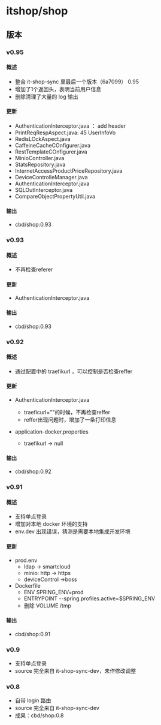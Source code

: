 # itshop/shop

## 版本

### v0.95

#### 概述
- 整合 it-shop-sync 里最后一个版本（6a7099） 0.95
- 增加了1个返回头，表明当前用户信息
- 删除清理了大量的 log 输出

#### 更新
- AuthenticationInterceptor.java ： add header
- PrintReqRespAspect.java:  45 UserInfoVo
- RedisLOckAspect.java
- CaffeineCacheCOnfigurer.java
- RestTemplateCOnfigurer.java
- MinioController.java
- StatsRepository.java
- InternetAccessProductPriceRepository.java
- DeviceControlleManager.java
- AuthenticationInterceptor.java
- SQLOutInterceptor.java
- CompareObjectPropertyUtil.java

#### 输出
- cbd/shop:0.93



### v0.93

#### 概述
- 不再检查referer

#### 更新
- AuthenticationInterceptor.java

#### 输出
- cbd/shop:0.93


### v0.92

#### 概述
- 通过配置中的 traefikurl ，可以控制是否检查reffer

#### 更新
- AuthenticationInterceptor.java
    - traeficurl=""的时候，不再检查reffer
    - reffer出现问题时，增加了一条打印信息

- application-docker.properties 
    - traefikurl -> null

#### 输出
- cbd/shop:0.92

### v0.91

#### 概述
- 支持单点登录
- 增加对本地 docker 环境的支持
- env.dev 出现错误，猜测是需要本地集成开发环境

#### 更新
  
- prod.env
    - ldap -> smartcloud
    - minio: http -> https
    - deviceControl ->boss
- Dockerfile
    - ENV SPRING_ENV=prod
    - ENTRYPOINT --spring.profiles.active=$SPRING_ENV
    - 删除 VOLUME /tmp

#### 输出
- cbd/shop:0.91


### v0.9
- 支持单点登录
- source 完全来自 it-shop-sync-dev，未作修改调整


### v0.8
- 自带 login 路由
- source 完全来自 it-shop-sync-dev
- 成果：cbd/shop:0.8
